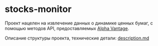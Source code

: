 # stocks-monitor

Проект нацелен на извлечение данных о динамике ценных бумаг, с помощью методов API, предоставляемых [Alpha Vantage](https://www.alphavantage.co/).

Описание структуры проекта, технические детали: [description.md](https://github.com/HarryR10/stocks-monitor/blob/main/description.md)
